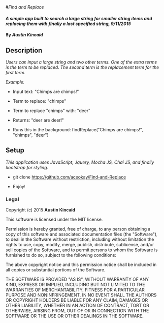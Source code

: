 #_Find and Replace_

#### _A simple app built to search a large string for smaller string items and replacing them with finally a last specified string, 9/11/2015_

#### By _Austin Kincaid_

## Description

_Users can input a large string and two other terms. One of the extra terms is the term to be replaced. The second term is the replacement term for the first term._

_Example:_
* Input text: "Chimps are chimps!"
* Term to replace: "chimps"
* Term to replace "chimps" with: "deer"
* Returns: "deer are deer!"

* Runs this in the background: findReplace("Chimps are chimps!", "chimps", "deer")

## Setup

_This application uses JavaScript, Jquery, Mocha JS, Chai JS, and finally bootstrap for styling._

* git clone https://github.com/aceokay/Find-and-Replace

* Enjoy!

### Legal


Copyright (c) 2015 **Austin Kincaid**

This software is licensed under the MIT license.

Permission is hereby granted, free of charge, to any person obtaining a copy
of this software and associated documentation files (the "Software"), to deal
in the Software without restriction, including without limitation the rights
to use, copy, modify, merge, publish, distribute, sublicense, and/or sell
copies of the Software, and to permit persons to whom the Software is
furnished to do so, subject to the following conditions:

The above copyright notice and this permission notice shall be included in
all copies or substantial portions of the Software.

THE SOFTWARE IS PROVIDED "AS IS", WITHOUT WARRANTY OF ANY KIND, EXPRESS OR
IMPLIED, INCLUDING BUT NOT LIMITED TO THE WARRANTIES OF MERCHANTABILITY,
FITNESS FOR A PARTICULAR PURPOSE AND NONINFRINGEMENT. IN NO EVENT SHALL THE
AUTHORS OR COPYRIGHT HOLDERS BE LIABLE FOR ANY CLAIM, DAMAGES OR OTHER
LIABILITY, WHETHER IN AN ACTION OF CONTRACT, TORT OR OTHERWISE, ARISING FROM,
OUT OF OR IN CONNECTION WITH THE SOFTWARE OR THE USE OR OTHER DEALINGS IN
THE SOFTWARE.
